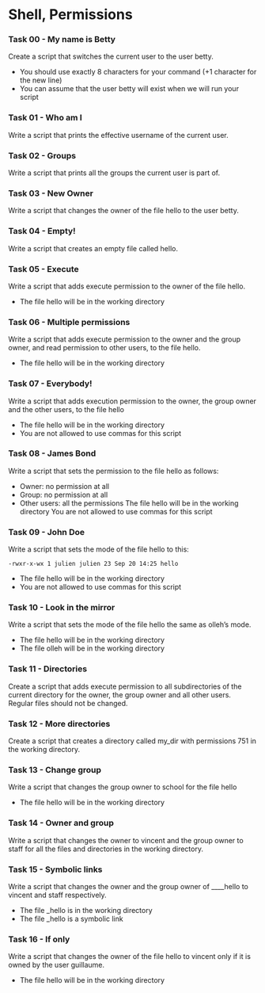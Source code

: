 # Shell, Permissions

### Task 00 - My name is Betty
Create a script that switches the current user to the user betty.

- You should use exactly 8 characters for your command (+1 character for the new line)
- You can assume that the user betty will exist when we will run your script
### Task 01 - Who am I
Write a script that prints the effective username of the current user.
### Task 02 - Groups
Write a script that prints all the groups the current user is part of.
### Task 03 - New Owner
Write a script that changes the owner of the file hello to the user betty.
### Task 04 - Empty!
Write a script that creates an empty file called hello.
### Task 05 - Execute
Write a script that adds execute permission to the owner of the file hello.

- The file hello will be in the working directory
### Task 06 - Multiple permissions
Write a script that adds execute permission to the owner and the group owner, and read permission to other users, to the file hello.

- The file hello will be in the working directory
### Task 07 - Everybody!
Write a script that adds execution permission to the owner, the group owner and the other users, to the file hello

- The file hello will be in the working directory
- You are not allowed to use commas for this script
### Task 08 - James Bond
Write a script that sets the permission to the file hello as follows:

- Owner: no permission at all
- Group: no permission at all
- Other users: all the permissions
The file hello will be in the working directory You are not allowed to use commas for this script
### Task 09 - John Doe
Write a script that sets the mode of the file hello to this:
```
-rwxr-x-wx 1 julien julien 23 Sep 20 14:25 hello
```
- The file hello will be in the working directory
- You are not allowed to use commas for this script
### Task 10 - Look in the mirror
Write a script that sets the mode of the file hello the same as olleh’s mode.

- The file hello will be in the working directory
- The file olleh will be in the working directory
### Task 11 - Directories
Create a script that adds execute permission to all subdirectories of the current directory for the owner, the group owner and all other users. Regular files should not be changed.
### Task 12 - More directories
Create a script that creates a directory called my_dir with permissions 751 in the working directory.
### Task 13 - Change group
Write a script that changes the group owner to school for the file hello

- The file hello will be in the working directory
### Task 14 - Owner and group
Write a script that changes the owner to vincent and the group owner to staff for all the files and directories in the working directory.
### Task 15 - Symbolic links
Write a script that changes the owner and the group owner of ____hello to vincent and staff respectively.

- The file _hello is in the working directory
- The file _hello is a symbolic link
### Task 16 - If only
Write a script that changes the owner of the file hello to vincent only if it is owned by the user guillaume.

- The file hello will be in the working directory
